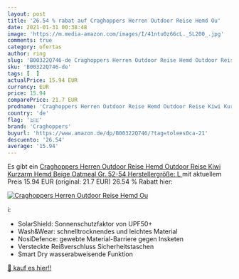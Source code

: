 ```yaml
---
layout: post
title: '26.54 % rabat auf Craghoppers Herren Outdoor Reise Hemd Ou'
date: 2021-01-31 00:38:48
image: 'https://m.media-amazon.com/images/I/41ntu0z66cL._SL200_.jpg'
comments: true
category: ofertas
author: ring
slug: 'B00322Q746-de Craghoppers Herren Outdoor Reise Hemd Outdoor Reise Kiwi...'
sku: 'B00322Q746-de'
tags: [  ]
actualPrice: 15.94 EUR
currency: EUR
price: 15.94
comparePrice: 21.7 EUR
prodname: 'Craghoppers Herren Outdoor Reise Hemd Outdoor Reise Kiwi Kurzarm Hemd  Beige  Oatmeal   Gr. 52-54  Herstellergröße: L '
country: 'de'
flag: '🇩🇪'
brand: 'Craghoppers'
buyurl: 'https://www.amazon.de/dp/B00322Q746/?tag=tolees0ca-21'
descuento: '26.54'
average: '15.94'
---
```


Es gibt ein [Craghoppers Herren Outdoor Reise Hemd Outdoor Reise Kiwi Kurzarm Hemd  Beige  Oatmeal   Gr. 52-54  Herstellergröße: L ](https://www.amazon.de/dp/B00322Q746/?tag=tolees0ca-21) mit aktuellem Preis 15.94 EUR (original: 21.7 EUR) 26.54 % Rabatt hier:

[![Craghoppers Herren Outdoor Reise Hemd Ou](https://m.media-amazon.com/images/I/41ntu0z66cL._SL200_.jpg)](https://www.amazon.de/dp/B00322Q746/?tag=tolees0ca-21)

ℹ️:

- SolarShield: Sonnenschutzfaktor von UPF50+
- Wash&Wear: schnelltrocknendes und leichtes Material
- NosiDefence: gewebte Material-Barriere gegen Insketen
- Versteckte Reißverschluss Sicherheitstaschen
- Smart Dry wasserabweisende Funktion

[🛒 kauf es hier!!](https://www.amazon.de/dp/B00322Q746/?tag=tolees0ca-21)
